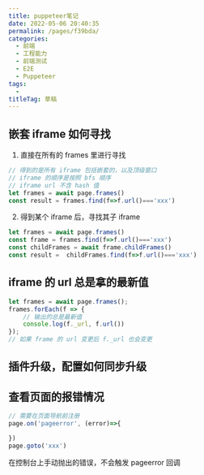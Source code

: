 ```yaml
---
title: puppeteer笔记
date: 2022-05-06 20:40:35
permalink: /pages/f39bda/
categories: 
  - 前端
  - 工程能力
  - 前端测试
  - E2E
  - Puppeteer
tags: 
  - 
titleTag: 草稿
---
```

## 嵌套 iframe 如何寻找

1. 直接在所有的 frames 里进行寻找
```js
// 得到的是所有 iframe 包括嵌套的，以及顶级窗口
// iframe 的顺序是按照 bfs 顺序
// iframe url 不含 hash 值 
let frames = await page.frames() 
const result = frames.find(f=>f.url()==='xxx')
```

2. 得到某个 iframe 后，寻找其子 iframe
```js
let frames = await page.frames() 
const frame = frames.find(f=>f.url()==='xxx')
const childFrames = await frame.childFrames()
const result =  childFrames.find(f=>f.url()==='xxx')
```

## iframe 的 url 总是拿的最新值

```js
let frames = await page.frames();
frames.forEach(f => {
    // 输出的总是最新值
    console.log(f._url, f.url())
});
// 如果 frame 的 url 变更后 f._url 也会变更
```


## 插件升级，配置如何同步升级


## 查看页面的报错情况

```js
// 需要在页面导航前注册
page.on('pageerror', (error)=>{

})
page.goto('xxx')
```

在控制台上手动抛出的错误，不会触发 pageerror 回调

